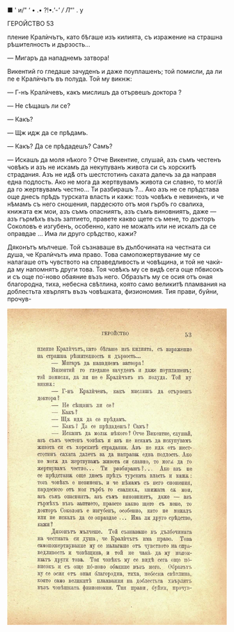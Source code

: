﻿■ '	и/"	‘ • .•	?!•*.'-'	/ Л*“' . у

ГЕРОЙСТВО	53

пление Кралѝчътъ, като бѣгаше изъ килията, съ изражение на страшна рѣшителность и дързость...

— Мигаръ да нападнемъ затвора!

Викентий го гледаше зачуденъ и даже поуплашенъ; той помисли, да ли пе е Кралѝчътъ въ полуда. Той му викнж:

— Г-нъ Кралѝчевъ, какъ мислишъ да отървешъ доктора ?

— Не сѣщашъ ли се?

— Какъ?

— Щж идж да се прѣдамъ.

— Какъ? Да се прѣдадешъ? Самъ?

— Искашъ да моля нѣкого ? Отче Викентие, слушай, азъ съмъ честенъ човѣкъ и азъ не искамъ да некупуванъ живота си съ хорскитѣ страдания. Азъ не ид& отъ шестстотинъ сахата далечъ за да направя една подлость. Ако не мога да жертвувамъ живота си славно, то мог/й да го жертвувамъ честно... Ти разбирашъ ?... Ако азъ не се прѣдстава още днесъ прѣдъ турската власть и кажк: тозъ човѣкъ е невиненъ, и че нѣмамъ съ него сношения, пардесюто отъ моя гърбъ го свалиха, книжата еж мои, азъ съмъ опасниятъ, азъ съмъ виновниятъ, даже — азъ гърмѣхъ възъ заптието, правете какво щете съ мене, то докторъ Соколовъ е изгубенъ, особенно, като не можалъ или не искалъ да се оправдае ... Има ли друго срѣдство, кажи?

Дяконътъ мълчеше. Той съзнаваше въ дълбочината на честната си душа, че Кралѝчътъ има право. Това самопожертвувание му се налагаше отъ чувството на справедливость и човѣщина, и той не чакѝ- да му напомнятъ други това. Тоя човѣкъ му се видѣ сега още пбвисокъ и съ още по́-ново обаяние възъ него. Образътъ му се осия отъ оная благородна, тиха, небесна свѣтлина, която само великитѣ пламвания на доблестьта хвърлятъ възъ човѣшката, физиономия. Тия прави, буйни, прочув-

![original](images/064.jpg)

